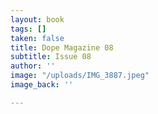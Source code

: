 ```yaml
---
layout: book
tags: []
taken: false
title: Dope Magazine 08
subtitle: Issue 08
author: ''
image: "/uploads/IMG_3887.jpeg"
image_back: ''

---
```

